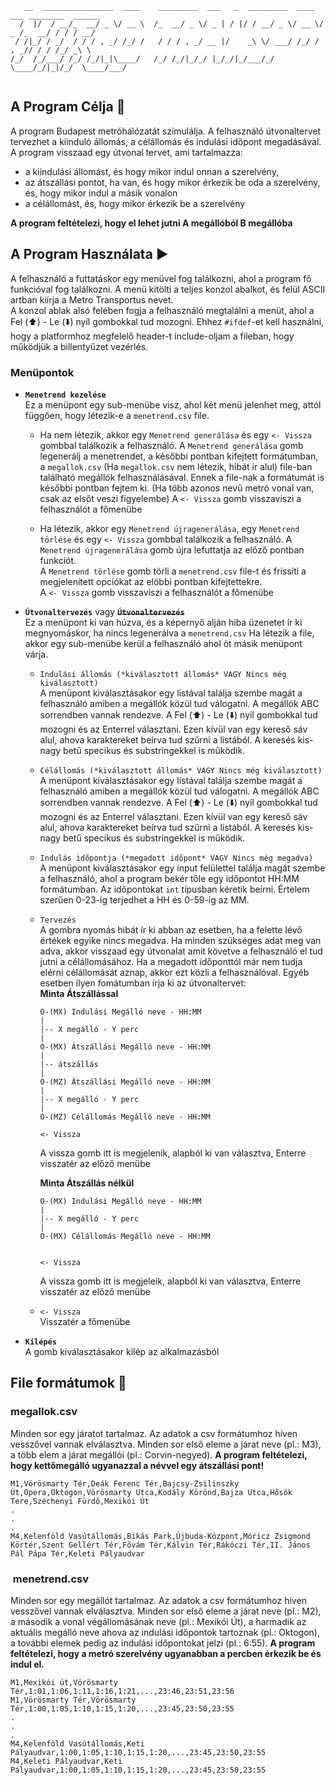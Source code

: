 ```text
   __  ________________  ____    _________  ___   _  _________  ____  ___ ________  ______
  /  |/  / __/_  __/ _ \/ __ \  /_  __/ _ \/ _ | / |/ / __/ _ \/ __ \/ _ /_  __/ / / / __/
 / /|_/ / _/  / / / , _/ /_/ /   / / / , _/ __ |/    _\ \/ ___/ /_/ / , _// / / /_/ _\ \  
/_/  /_/___/ /_/ /_/|_|\____/   /_/ /_/|_/_/ |_/_/|_/___/_/   \____/_/|_|/_/  \____/___/  
                                                                                          
```

## A Program Célja 🏁

A program Budapest metróhálózatát szimulálja. A felhasználó útvonaltervet tervezhet a kiinduló állomás, a célállomás és indulási időpont megadásával. A program visszaad egy útvonal tervet, ami tartalmazza:

* a kiindulási állomást, és hogy mikor indul onnan a szerelvény,
* az átszállási pontot, ha van, és hogy mikor érkezik be oda a szerelvény, és, hogy mikor indul a másik vonalon
* a célállomást, és, hogy mikor érkezik be a szerelvény

**A program feltételezi, hogy el lehet jutni A megállóból B megállóba**

## A Program Használata ▶️

A felhasználó a futtatáskor egy menüvel fog találkozni, ahol a program fő funkcióval fog találkozni.
A menü kitölti a teljes konzol abalkot, és felül ASCII artban kiírja a Metro Transportus nevet.  
A konzol ablak alsó felében fogja a felhasználó megtalálni a menüt, ahol a Fel (⬆️) - Le (⬇️) nyíl gombokkal tud mozogni. Ehhez `#ifdef`-et kell használni, hogy a platformhoz megfelelő header-t include-oljam a fileban, hogy működjük a billentyűzet vezérlés.

### Menüpontok

* **`Menetrend kezelése`**  
Ez a menüpont egy sub-menübe visz, ahol két menü jelenhet meg, attól függően, hogy létezik-e a `menetrend.csv` file.

  * Ha nem létezik, akkor egy `Menetrend generálása` és egy `<- Vissza` gombbal találkozik a felhasználó.
    A `Menetrend generálása` gomb legenerálj a menetrendet, a későbbi pontban kifejtett formátumban, a `megallok.csv` (Ha `megallok.csv` nem létezik, hibát ír alul) file-ban található megállók felhasználásával. Ennek a file-nak a formátumát is későbbi pontban fejtem ki. (Ha több azonos nevű metró vonal van, csak az elsőt veszi figyelembe)
    A `<- Vissza` gomb visszaviszi a felhasználót a főmenübe

  * Ha létezik, akkor egy `Menetrend újragenerálása`, egy `Menetrend törlése` és egy `<- Vissza` gombbal találkozik a felhasználó.
  A `Menetrend újragenerálása` gomb újra lefuttatja az előző pontban funkciót.  
  A `Menetrend törlése` gomb törli a `menetrend.csv` file-t és frissíti a megjelenített opciókat az elöbbi pontban kifejtettekre.  
  A `<- Vissza` gomb visszaviszi a felhasználót a főmenübe
  
* **`Útvonaltervezés`** vagy **~~`Útvonaltervezés`~~**  
Ez a menüpont ki van húzva, és a képernyő alján hiba üzenetet ír ki megnyomáskor, ha nincs legenerálva a `menetrend.csv`
Ha létezik a file, akkor egy sub-menübe kerül a felhasználó ahol öt másik menüpont várja.  

  * `Indulási állomás (*kiválasztott állomás* VAGY Nincs még kiválasztott)`  
  A menüpont kiválasztásakor egy listával találja szembe magát a felhasználó amiben a megállók közül tud válogatni. A megállók ABC sorrendben vannak rendezve. A Fel (⬆️) - Le (⬇️) nyíl gombokkal tud mozogni és az Enterrel választani. Ezen kívül van egy kereső sáv alul, ahova karaktereket beírva tud szűrni a listából. A keresés kis-nagy betű specikus és substringekkel is működik.

  * `Célállomás (*kiválasztott állomás* VAGY Nincs még kiválasztott)`  
  A menüpont kiválasztásakor egy listával találja szembe magát a felhasználó amiben a megállók közül tud válogatni. A megállók ABC sorrendben vannak rendezve. A Fel (⬆️) - Le (⬇️) nyíl gombokkal tud mozogni és az Enterrel választani. Ezen kívül van egy kereső sáv alul, ahova karaktereket beírva tud szűrni a listából. A keresés kis-nagy betű specikus és substringekkel is működik.

  * `Indulás időpontja (*megadott időpont* VAGY Nincs még megadva)`  
  A menüpont kiválasztásakor egy input felülettel találja magát szembe a felhasználó, ahol a program bekér tőle egy időpontot HH:MM formátumban. Az időpontokat `int` típusban kéretik beírni. Értelem szerűen 0-23-ig terjedhet a HH és 0-59-ig az MM.

  * `Tervezés`  
  A gombra nyomás hibát ír ki abban az esetben, ha a felette lévő értékek egyike nincs megadva. Ha minden szükséges adat meg van adva, akkor visszaad egy útvonalat amit követve a felhasználó el tud jutni a célállomásához. Ha a megadott időponttól már nem tudja elérni célállomását aznap, akkor ezt közli a felhasználóval.    Egyéb esetben ilyen fomátumban írja ki az útvonaltervet:  
  **Minta Átszállással**

    ```text
    O-(MX) Indulási Megálló neve - HH:MM
    |
    |-- X megálló - Y perc
    |
    O-(MX) Átszállási Megálló neve - HH:MM
    |
    |-- átszállás
    |
    O-(MZ) Átszállási Megálló neve - HH:MM
    |
    |-- X megálló - Y perc
    |
    O-(MZ) Célállomás Megálló neve - HH:MM

    <- Vissza
    ```

    A vissza gomb itt is megjelenik, alapból ki van választva, Enterre visszatér az előző menübe

    **Minta Átszállás nélkül**

    ```text
    O-(MX) Indulási Megálló neve - HH:MM
    |
    |-- X megálló - Y perc
    |
    O-(MX) Célállomás Megálló neve - HH:MM


    <- Vissza
    ```

    A vissza gomb itt is megjeleik, alapból ki van választva, Enterre visszatér az előző menübe

  * `<- Vissza`  
   Visszatér a főmenübe

* **`Kilépés`**  
A gomb kiválasztásakor kilép az alkalmazásból

## File formátumok 📄

### megallok.csv

Minden sor egy járatot tartalmaz. Az adatok a csv formátumhoz híven vesszővel vannak elválasztva. Minden sor első eleme a járat neve (pl.: M3), a több elem a járat megállói (pl.: Corvin-negyed). **A program feltételezi, hogy kettőmegálló ugyanazzal a névvel egy átszállási pont!**

```csv
M1,Vörösmarty Tér,Deák Ferenc Tér,Bajcsy-Zsilinszky Út,Opera,Oktogon,Vörösmarty Utca,Kodály Körönd,Bajza Utca,Hősök Tere,Széchenyi Fürdő,Mexikói Út
.
.
.
M4,Kelenföld Vasútállomás,Bikás Park,Újbuda-Központ,Móricz Zsigmond Körtér,Szent Gellért Tér,Fővám Tér,Kálvin Tér,Rákóczi Tér,II. János Pál Pápa Tér,Keleti Pályaudvar
```

###  menetrend.csv

Minden sor egy megállót tartalmaz. Az adatok a csv formátumhoz híven vesszővel vannak elválasztva. Minden sor első eleme a járat neve (pl.: M2), a második a vonal végállomásának neve (pl.: Mexikói Út), a harmadik az aktuális megálló neve ahova az indulási időpontok tartoznak (pl.: Oktogon), a további elemek pedig az indulási időpontokat jelzi (pl.: 6:55). **A program feltételezi, hogy a metró szerelvény ugyanabban a percben érkezik be és indul el.** 

```csv
M1,Mexikói út,Vörösmarty Tér,1:01,1:06,1:11,1:16,1:21,...,23:46,23:51,23:56
M1,Vörösmarty Tér,Vörösmarty Tér,1:00,1:05,1:10,1:15,1:20,...,23:45,23:50,23:55
.
.
.
M4,Kelenföld Vasútállomás,Keti Pályaudvar,1:00,1:05,1:10,1:15,1:20,...,23:45,23:50,23:55
M4,Keleti Pályaudvar,Keti Pályaudvar,1:00,1:05,1:10,1:15,1:20,...,23:45,23:50,23:55
```

